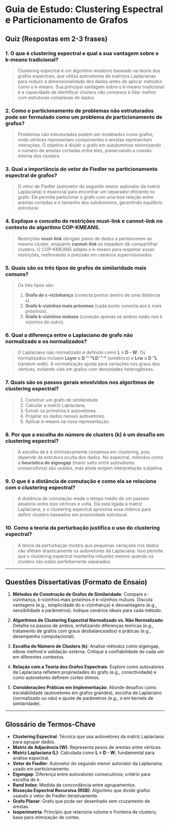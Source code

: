 # Guia de Estudo: Clustering Espectral e Particionamento de Grafos

## Quiz (Respostas em 2-3 frases)

### 1. O que é clustering espectral e qual a sua vantagem sobre o k-means tradicional?

> Clustering espectral é um algoritmo moderno baseado na teoria dos grafos espectrais, que utiliza autovetores de matrizes Laplacianas para reduzir a dimensionalidade dos dados antes de aplicar métodos como o k-means. Sua principal vantagem sobre o k-means tradicional é a capacidade de identificar clusters não convexos e lidar melhor com estruturas complexas de dados.

### 2. Como o particionamento de problemas não estruturados pode ser formulado como um problema de particionamento de grafos?

> Problemas não estruturados podem ser modelados como grafos, onde vértices representam componentes e arestas representam interações. O objetivo é dividir o grafo em subdomínios minimizando o número de arestas cortadas entre eles, preservando a coesão interna dos clusters.

### 3. Qual a importância do vetor de Fiedler no particionamento espectral de grafos?

> O vetor de Fiedler (autovetor do segundo menor autovalor da matriz Laplaciana) é essencial para encontrar um separador eficiente no grafo. Ele permite particionar o grafo com uma boa relação entre arestas cortadas e o tamanho dos subdomínios, garantindo equilíbrio estrutural.

### 4. Explique o conceito de restrições must-link e cannot-link no contexto do algoritmo COP-KMEANS.

> Restrições **must-link** obrigam pares de dados a pertencerem ao mesmo cluster, enquanto **cannot-link** os impedem de compartilhar clusters. O COP-KMEANS adapta o k-means para respeitar essas restrições, melhorando a precisão em cenários supervisionados.

### 5. Quais são os três tipos de grafos de similaridade mais comuns?

> Os três tipos são:  
> 1. **Grafo de ε-vizinhança** (conecta pontos dentro de uma distância ε).  
> 2. **Grafo k-vizinhos mais próximos** (cada ponto conecta aos k mais próximos).  
> 3. **Grafo k-vizinhos mútuos** (conexão apenas se ambos estão nos k vizinhos do outro).  

### 6. Qual a diferença entre o Laplaciano de grafo não normalizado e os normalizados?

> O Laplaciano não normalizado é definido como **L = D - W**. Os normalizados incluem **Lsym = D⁻¹⸍²LD⁻¹⸍²** (simétrico) e **Lrw = D⁻¹L** (random walk). A normalização ajusta para variações nos graus dos vértices, evitando viés em grafos com densidades heterogêneas.

### 7. Quais são os passos gerais envolvidos nos algoritmos de clustering espectral?

> 1. Construir um grafo de similaridade.  
> 2. Calcular a matriz Laplaciana.  
> 3. Extrair os primeiros *k* autovetores.  
> 4. Projetar os dados nesses autovetores.  
> 5. Aplicar k-means na nova representação.  

### 8. Por que a escolha do número de clusters (k) é um desafio em clustering espectral?

> A escolha de *k* é intrínsecamente complexa em clustering, pois depende da estrutura oculta dos dados. No espectral, métodos como a **heurística do eigengap** (maior salto entre autovalores consecutivos) são usados, mas ainda exigem interpretação subjetiva.

### 9. O que é a distância de comutação e como ela se relaciona com o clustering espectral?

> A distância de comutação mede o tempo médio de um passeio aleatório entre dois vértices e volta. Ela está ligada à matriz Laplaciana, e o clustering espectral aproxima essa métrica para definir clusters baseados em proximidade estrutural.

### 10. Como a teoria da perturbação justifica o uso do clustering espectral?

> A teoria da perturbação mostra que pequenas variações nos dados não afetam drasticamente os autovetores da Laplaciana. Isso permite que o clustering espectral mantenha robustez mesmo quando os clusters não estão perfeitamente separados.

---

## Questões Dissertativas (Formato de Ensaio)

1. **Métodos de Construção de Grafos de Similaridade**: Compare ε-vizinhança, k-vizinhos mais próximos e k-vizinhos mútuos. Discuta vantagens (e.g., simplicidade do ε-vizinhança) e desvantagens (e.g., sensibilidade a parâmetros). Indique cenários ideais para cada método.

2. **Algoritmos de Clustering Espectral Normalizado vs. Não Normalizado**: Detalhe os passos de ambos, enfatizando diferenças teóricas (e.g., tratamento de grafos com graus desbalanceados) e práticas (e.g., desempenho computacional).

3. **Escolha do Número de Clusters (k)**: Analise métodos como eigengap, elbow method e validação externa. Critique a confiabilidade de cada um em diferentes contextos.

4. **Relação com a Teoria dos Grafos Espectrais**: Explore como autovalores da Laplaciana refletem propriedades do grafo (e.g., conectividade) e como autovetores definem cortes ótimos.

5. **Considerações Práticas em Implementação**: Aborde desafios como escalabilidade (autovetores em grafos grandes), escolha de Laplaciano (normalizado ou não) e ajuste de parâmetros (e.g., σ em kernels de similaridade).

---

## Glossário de Termos-Chave

- **Clustering Espectral**: Técnica que usa autovetores da matriz Laplaciana para agrupar dados.  
- **Matriz de Adjacência (W)**: Representa pesos de arestas entre vértices.  
- **Matriz Laplaciana (L)**: Calculada como **L = D - W**; fundamental para análise espectral.  
- **Vetor de Fiedler**: Autovetor do segundo menor autovalor da Laplaciana; usado em particionamento.  
- **Eigengap**: Diferença entre autovalores consecutivos; critério para escolha de *k*.  
- **Rand Index**: Medida de concordância entre agrupamentos.  
- **Bisseção Espectral Recursiva (RSB)**: Algoritmo que divide grafos usando o vetor de Fiedler iterativamente.  
- **Grafo Planar**: Grafo que pode ser desenhado sem cruzamento de arestas.  
- **Isoperimetria**: Princípio que relaciona volume e fronteira de clusters; base para otimização de cortes.  